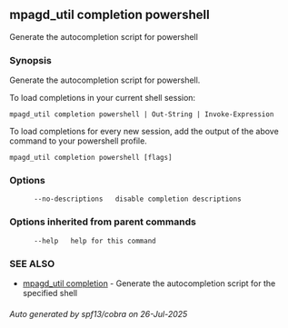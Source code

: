 ## mpagd_util completion powershell

Generate the autocompletion script for powershell

### Synopsis

Generate the autocompletion script for powershell.

To load completions in your current shell session:

	mpagd_util completion powershell | Out-String | Invoke-Expression

To load completions for every new session, add the output of the above command
to your powershell profile.


```
mpagd_util completion powershell [flags]
```

### Options

```
      --no-descriptions   disable completion descriptions
```

### Options inherited from parent commands

```
      --help   help for this command
```

### SEE ALSO

* [mpagd_util completion](mpagd_util_completion.md)	 - Generate the autocompletion script for the specified shell

###### Auto generated by spf13/cobra on 26-Jul-2025
